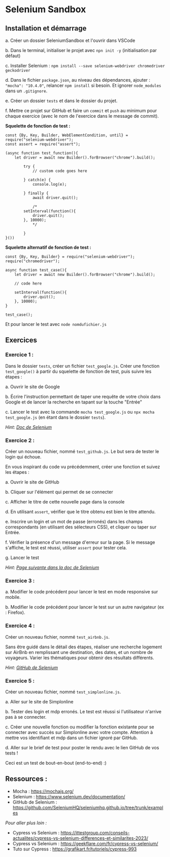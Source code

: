 # Selenium Sandbox


## Installation et démarrage

a. Créer un dossier SeleniumSandbox et l'ouvrir dans VSCode

b. Dans le terminal, initialiser le projet avec `npn init -y` (initialisation par défaut)

c. Installer Selenium : 
`npm install --save selenium-webdriver chromedriver geckodriver`

d. Dans le fichier `package.json`, au niveau des dépendances, ajouter : `"mocha": "10.4.0"`, relancer `npm install` si besoin. Et ignorer `node_modules` dans un `.gitignore`.
 
e. Créer un dossier `tests` et dans le dossier du projet.

f. Mettre ce projet sur GitHub et faire un `commit` et `push` au minimum pour chaque exercice (avec le nom de l'exercice dans le message de commit).


__Squelette de fonction de test :__

```
const {By, Key, Builder, WebElementCondition, until} = require("selenium-webdriver");
const assert = require("assert");

(async function test_function(){
    let driver = await new Builder().forBrowser("chrome").build();

		try {
			// custom code goes here
			
		} catch(e) {
			console.log(e);

		} finally {
			await driver.quit();
			
			/*
	    setInterval(function(){
	        driver.quit();
	    }, 10000);
			*/
			
		}
}())

```

__Squelette alternatif de fonction de test :__

```
const {By, Key, Builder} = require("selenium-webdriver");
require("chromedriver");

async function test_case(){
    let driver = await new Builder().forBrowser("chrome").build();

    // code here

    setInterval(function(){
        driver.quit();
    }, 10000);
}

test_case();

```
Et pour lancer le test avec `node nomdufichier.js`


## Exercices

### Exercice 1 : 

Dans le dossier `tests`, créer un fichier `test_google.js`.
Créer une fonction `test_google()` à partir du squelette de fonction de test, puis suivre les étapes : 

a. Ouvrir le site de Google

b. Écrire l'instruction permettant de taper une requête de votre choix dans Google et de lancer la recherche en tapant sur la touche "Entrée"

c. Lancer le test avec la commande `mocha test_google.js` ou `npx mocha test_google.js` (en étant dans le dossier `tests`).

_Hint: [Doc de Selenium](https://www.selenium.dev/documentation/webdriver/getting_started/first_script/)_


### Exercice 2 : 

Créer un nouveau fichier, nommé `test_github.js`. Le but sera de tester le login qui échoue. 

En vous inspirant du code vu précédemment, créer une fonction et suivez les étapes : 

a. Ouvrir le site de GitHub

b. Cliquer sur l'élément qui permet de se connecter

c. Afficher le titre de cette nouvelle page dans la console

d. En utilisant `assert`, vérifier que le titre obtenu est bien le titre attendu.

e. Inscrire un login et un mot de passe (erronés) dans les champs correspondants (en utilisant des sélecteurs CSS), et cliquer ou taper sur Entrée.

f. Vérifier la présence d'un message d'erreur sur la page. Si le message s'affiche, le test est réussi, utiliser `assert` pour tester cela.  

g. Lancer le test

_Hint: [Page suivante dans la doc de Selenium](https://www.selenium.dev/documentation/webdriver/getting_started/using_selenium/)_


### Exercice 3 : 

a. Modifier le code précédent pour lancer le test en mode responsive sur mobile.

b. Modifier le code précédent pour lancer le test sur un autre navigateur (ex : Firefox).


### Exercice 4 : 

Créer un nouveau fichier, nommé `test_airbnb.js`. 

Sans être guidé dans le détail des étapes, réaliser une recherche logement sur AirBnb en remplissant une destination, des dates, et un nombre de voyageurs. Varier les thématiques pour obtenir des résultats différents. 


_Hint: [GitHub de Selenium](https://github.com/SeleniumHQ/seleniumhq.github.io/tree/trunk/examples/javascript/test)_


### Exercice 5 : 

Créer un nouveau fichier, nommé `test_simplonline.js`. 

a. Aller sur le site de Simplonline

b. Tester des login et mdp erronés. Le test est réussi si l'utilisateur n'arrive pas à se connecter. 

c. Créer une nouvelle fonction ou modifier la fonction existante pour se connecter avec succès sur Simplonline avec votre compte. Attention à mettre vos identifiant et mdp dans un fichier ignoré par GitHub. 

d. Aller sur le brief de test pour poster le rendu avec le lien GitHub de vos tests ! 

Ceci est un test de bout-en-bout (end-to-end) :)




## Ressources : 

- Mocha : https://mochajs.org/
- Selenium : https://www.selenium.dev/documentation/
- GitHub de Selenium : https://github.com/SeleniumHQ/seleniumhq.github.io/tree/trunk/examples

_Pour aller plus loin :_
- Cypress vs Selenium : https://ittestgroup.com/conseils-actualites/cypress-vs-selenium-differences-et-similarites-2023/
- Cypress vs Selenium : https://geekflare.com/fr/cypress-vs-selenium/
- Tuto sur Cypress : https://grafikart.fr/tutoriels/cypress-993
